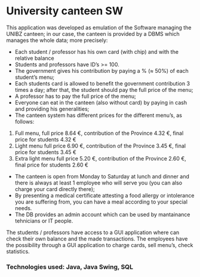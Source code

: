 # University canteen SW

This application was developed as emulation of the Software managing the UNIBZ canteen; in our case, the canteen is provided by a DBMS which manages the whole data; more precisely:
- Each student / professor has his own card (with chip) and with the relative balance
- Students and professors have ID’s >= 100.
- The government gives his contribution by paying a % (≈ 50%) of each student’s menu;
- Each students card is allowed to benefit the government contribution 3 times a day; after that, the student should pay the full price of the menu;
- A professor has to pay the full price of the menu;
- Everyone can eat in the canteen (also without card) by paying in cash and providing his generalities;
- The canteen system has different prices for the different menu’s, as follows:
1. Full menu, full price 8.64 €, contribution of the Province 4.32 €, final price for students 4.32 €
2. Light menu full price 6.90 €, contribution of the Province 3.45 €, final price for students 3.45 €
3. Extra light menu full price 5.20 €, contribution of the Province 2.60 €, final price for students 2.60 €
- The canteen is open from Monday to Saturday at lunch and dinner and there is always at least 1 employee who will serve you (you can also charge your card directly there); 
- By presenting a medical certificate attesting a food allergy or intolerance you are suffering from, you can have a meal according to your special needs. 
- The DB provides an admin account which can be used by mantainance tehnicians or IT people.

The students / professors have access to a GUI application where can check their own balance and the made transactions.
The employees have the possibility through a GUI application to charge cards, sell menu’s, check statistics.

### Technologies used: Java, Java Swing, SQL
